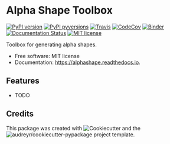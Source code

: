 # Alpha Shape Toolbox

[![PyPI version](https://img.shields.io/pypi/v/alphashape.svg)](https://pypi.python.org/pypi/alphashape/)
[![PyPI pyversions](https://img.shields.io/pypi/pyversions/alphashape.svg)](https://pypi.python.org/pypi/alphashape/)
[![Travis](https://api.travis-ci.org/bellockk/alphashape.svg?branch=master)](https://travis-ci.org/bellockk/alphashape/)
[![CodeCov](https://codecov.io/gh/bellockk/alphashape/branch/master/graph/badge.svg)](https://codecov.io/gh/bellockk/alphashape)
[![Binder](https://mybinder.org/badge_logo.svg)](https://mybinder.org/v2/gh/bellockk/alphashape/master)
[![Documentation Status](https://readthedocs.org/projects/alphashape/badge/?version=latest)](http://alphashape.readthedocs.io/?badge=latest)
[![MIT license](https://img.shields.io/badge/License-MIT-blue.svg)](https://lbesson.mit-license.org/)

Toolbox for generating alpha shapes.

* Free software: MIT license
* Documentation: https://alphashape.readthedocs.io.

## Features

* TODO

## Credits

This package was created with ![Cookiecutter](https://github.com/audreyr/cookiecutter) and the ![audreyr/cookiecutter-pypackage](https://github.com/audreyr/cookiecutter-pypackage) project template.
